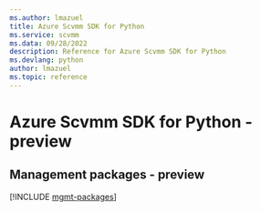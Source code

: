 ```yaml
---
ms.author: lmazuel
title: Azure Scvmm SDK for Python
ms.service: scvmm
ms.data: 09/28/2022
description: Reference for Azure Scvmm SDK for Python
ms.devlang: python
author: lmazuel
ms.topic: reference
---
```

# Azure Scvmm SDK for Python - preview

## Management packages - preview
[!INCLUDE [mgmt-packages](scvmm-mgmt-index.md)]